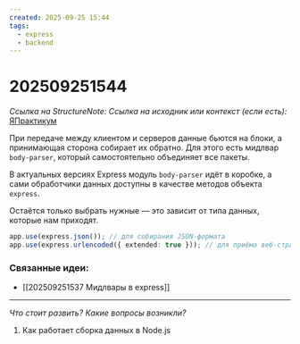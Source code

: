 ```yaml
---
created: 2025-09-25 15:44
tags:
  - express
  - backend
---
```

# 202509251544
*Ссылка на StructureNote:*
*Ссылка на исходник или контекст (если есть):* [ЯПрактикум](https://practicum.yandex.ru/learn/backend-nodejs/courses/16b47298-e20d-4fde-9619-1ab305039a00/sprints/564238/topics/1839b729-54bc-4e2b-92a4-271a0d268cb8/lessons/f2829314-845f-426f-95b6-70013b1d7631/)

При передаче между клиентом и серверов данные бьются на блоки, а принимающая сторона собирает их обратно. Для этого есть мидлвар `body-parser`,
который самостоятельно объединяет все пакеты.

В актуальных версиях Express модуль `body-parser` идёт в коробке, а сами обработчики данных доступны в качестве методов объекта `express`.

Остаётся только выбрать нужные — это зависит от типа данных, которые нам приходят.
```ts
app.use(express.json()); // для собирания JSON-формата
app.use(express.urlencoded({ extended: true })); // для приёма веб-страниц внутри POST-запроса
```
### Связанные идеи:
* [[202509251537 Мидлвары в express]]
---

*Что стоит развить? Какие вопросы возникли?*
1) Как работает сборка данных в Node.js